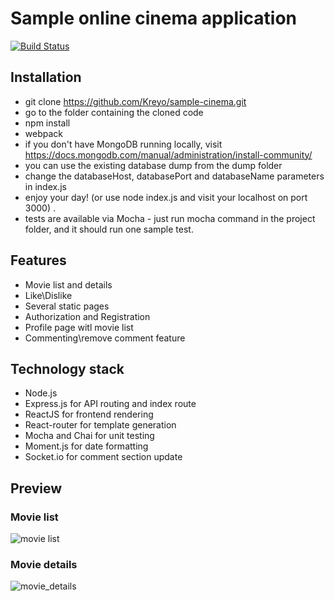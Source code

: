 # Sample online cinema application
[![Build Status](https://travis-ci.org/Kreyo/sample-cinema.svg?branch=master)](https://travis-ci.org/Kreyo/sample-cinema)
## Installation
- git clone https://github.com/Kreyo/sample-cinema.git
- go to the folder containing the cloned code
- npm install
- webpack
- if you don't have MongoDB running locally, visit https://docs.mongodb.com/manual/administration/install-community/
- you can use the existing database dump from the dump folder
- change the databaseHost, databasePort and databaseName parameters in index.js
- enjoy your day! (or use node index.js and visit your localhost on port 3000) .
- tests are available via Mocha - just run mocha command in the project folder, and it should run one sample test.

## Features
- Movie list and details
- Like\Dislike
- Several static pages
- Authorization and Registration
- Profile page witl movie list
- Commenting\remove comment feature

## Technology stack
- Node.js
- Express.js for API routing and index route
- ReactJS for frontend rendering
- React-router for template generation
- Mocha and Chai for unit testing
- Moment.js for date formatting
- Socket.io for comment section update

## Preview
### Movie list
![movie list](http://image.prntscr.com/image/2bb283193d7546769b541088a30210c2.png)
### Movie details
![movie_details](http://image.prntscr.com/image/a75ae8a26e87404b93d57666c09a2e9b.png)